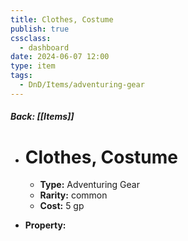 ```yaml
---
title: Clothes, Costume
publish: true
cssclass:
  - dashboard
date: 2024-06-07 12:00
type: item
tags:
  - DnD/Items/adventuring-gear
---
```


##### Back: [[Items]]

- # Clothes, Costume

    - **Type:** Adventuring Gear
    - **Rarity:** common
    - **Cost:** 5 gp
- **Property:** 




